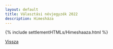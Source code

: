 ```yaml
---
layout: default
title: Választási névjegyzék 2022
description: Himesháza
---
```


{% include settlementHTMLs/Himeshaaza.html %}

[Vissza](./)